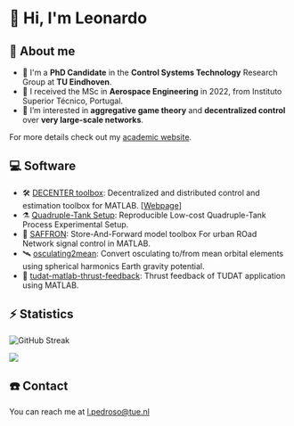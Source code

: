 # 👋 Hi, I'm Leonardo

## 🚀 About me

- 🧪 I'm a **PhD Candidate** in the **Control Systems Technology** Research Group at **TU Eindhoven**. 
- 🚀 I received the MSc in **Aerospace Engineering** in 2022, from Instituto Superior Técnico, Portugal.
- 👀 I’m interested in **aggregative game theory** and **decentralized control** over **very large-scale networks**.

For more details check out my [academic website](https://leonardopedroso.github.io).

## 💻 Software

- 🛠 [DECENTER toolbox](https://github.com/decenter2021/decenter): Decentralized and distributed control and estimation toolbox for MATLAB. 
[[Webpage](https://decenter2021.github.io)]
- ⚗️ [Quadruple-Tank Setup](https://github.com/decenter2021/quadruple-tank-setup): Reproducible Low-cost Quadruple-Tank Process Experimental Setup.
- 🚦 [SAFFRON](https://github.com/decenter2021/SAFFRON): Store-And-Forward model toolbox For urban ROad Network signal control in MATLAB.
- 🛰 [osculating2mean](https://github.com/decenter2021/osculating2mean): Convert osculating to/from mean orbital elements using spherical harmonics Earth gravity potential.
- 🚀 [tudat-matlab-thrust-feedback](https://github.com/decenter2021/tudat-matlab-thrust-feedback): Thrust feedback of TUDAT application using MATLAB.

## ⚡️ Statistics


![GitHub Streak](https://streak-stats.demolab.com/?user=leonardopedroso&theme=dark)
<!-- ![](https://github-readme-stats.vercel.app/api/top-langs?username=leonardopedroso&theme=dark) -->
![](https://github-readme-stats.vercel.app/api?username=leonardopedroso&show_icons=true&theme=dark)




## ☎️ Contact 

You can reach me at [l.pedroso@tue.nl](mailto:leonardo.pedroso@tecnico.ulisboa.pt)
